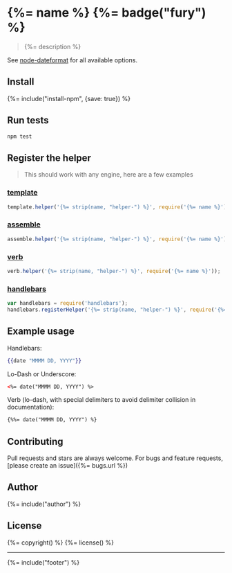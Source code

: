 # {%= name %} {%= badge("fury") %}

> {%= description %}

See [node-dateformat](https://github.com/felixge/node-dateformat) for all available options.


## Install
{%= include("install-npm", {save: true}) %}


## Run tests

```bash
npm test
```

## Register the helper

> This should work with any engine, here are a few examples

### [template](https://github.com/jonschlinkert/template)

```js
template.helper('{%= strip(name, "helper-") %}', require('{%= name %}'));
```

### [assemble](https://github.com/assemble/assemble)

```js
assemble.helper('{%= strip(name, "helper-") %}', require('{%= name %}'));
```

### [verb](https://github.com/jonschlinkert/verb)

```js
verb.helper('{%= strip(name, "helper-") %}', require('{%= name %}'));
```

### [handlebars](https://github.com/wycats/handlebars.js/)

```js
var handlebars = require('handlebars');
handlebars.registerHelper('{%= strip(name, "helper-") %}', require('{%= name %}'));
```

## Example usage

Handlebars:

```handlebars
{{date "MMMM DD, YYYY"}}
```

Lo-Dash or Underscore:

```html
<%= date("MMMM DD, YYYY") %>
```

Verb (lo-dash, with special delimiters to avoid delimiter collision in documentation):

```html
{%%= date("MMMM DD, YYYY") %}
```


## Contributing
Pull requests and stars are always welcome. For bugs and feature requests, [please create an issue]({%= bugs.url %})

## Author
{%= include("author") %}

## License
{%= copyright() %}
{%= license() %}

***

{%= include("footer") %}
